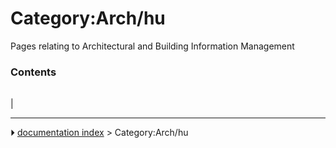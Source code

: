 # Category:Arch/hu
Pages relating to Architectural and Building Information Management

### Contents

|     |     |     |
| --- | --- | --- |
|



---
⏵ [documentation index](../README.md) > Category:Arch/hu
